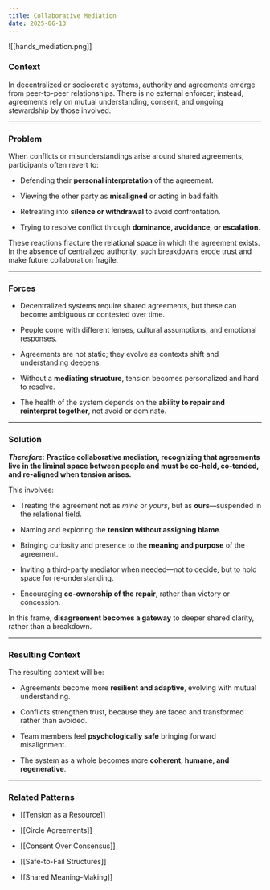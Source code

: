 ```yaml
---
title: Collaborative Mediation
date: 2025-06-13
---
```


![[hands_mediation.png]]

### Context
In decentralized or sociocratic systems, authority and agreements emerge from peer-to-peer relationships. There is no external enforcer; instead, agreements rely on mutual understanding, consent, and ongoing stewardship by those involved.

***

### Problem
When conflicts or misunderstandings arise around shared agreements, participants often revert to:

- Defending their **personal interpretation** of the agreement.

- Viewing the other party as **misaligned** or acting in bad faith.

- Retreating into **silence or withdrawal** to avoid confrontation.

- Trying to resolve conflict through **dominance, avoidance, or escalation**.

These reactions fracture the relational space in which the agreement exists. In the absence of centralized authority, such breakdowns erode trust and make future collaboration fragile.

***

### Forces
- Decentralized systems require shared agreements, but these can become ambiguous or contested over time.

- People come with different lenses, cultural assumptions, and emotional responses.

- Agreements are not static; they evolve as contexts shift and understanding deepens.

- Without a **mediating structure**, tension becomes personalized and hard to resolve.

- The health of the system depends on the **ability to repair and reinterpret together**, not avoid or dominate.

***

### Solution
***Therefore:*** **Practice collaborative mediation, recognizing that agreements live in the liminal space between people and must be co-held, co-tended, and re-aligned when tension arises.**

This involves:

- Treating the agreement not as _mine_ or _yours_, but as **ours**—suspended in the relational field.

- Naming and exploring the **tension without assigning blame**.  

- Bringing curiosity and presence to the **meaning and purpose** of the agreement.  

- Inviting a third-party mediator when needed—not to decide, but to hold space for re-understanding.

- Encouraging **co-ownership of the repair**, rather than victory or concession.  

In this frame, **disagreement becomes a gateway** to deeper shared clarity, rather than a breakdown.

***

### Resulting Context
The resulting context will be:
- Agreements become more **resilient and adaptive**, evolving with mutual understanding.

- Conflicts strengthen trust, because they are faced and transformed rather than avoided.

- Team members feel **psychologically safe** bringing forward misalignment.

- The system as a whole becomes more **coherent, humane, and regenerative**.

***

### Related Patterns
- [[Tension as a Resource]]

- [[Circle Agreements]]

- [[Consent Over Consensus]]

- [[Safe-to-Fail Structures]]

- [[Shared Meaning-Making]]